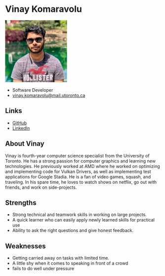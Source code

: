 # Vinay Komaravolu

![Vinay Komaravolu Profile](./vinay_komaravolu.jpg)

- Software Developer
- vinay.komaravolu@mail.utoronto.ca

## Links

- [GitHub](https://github.com/vinaykomaravolu)
- [LinkedIn](https://www.linkedin.com/in/vinay-komaravolu/)

## About Vinay

Vinay is fourth-year computer science specialist from the University of Toronto. He has a strong passion for computer graphics and learning new technologies. He previously worked at AMD where he worked on optimizing and implementing code for Vulkan Drivers, as well as implementing test applications for Google Stadia. He is a fan of video games, squash, and traveling. In his spare time, he loves to watch shows on netflix, go out with friends, and work on side-projects.

## Strengths

- Strong technical and teamwork skills in working on large projects.
- A quick learner who can easily apply newly learned skills for practical use
- Ability to ask the right questions and give honest feedback.

## Weaknesses

- Getting carried away on tasks with limited time.
- A little shy when it comes to speaking in front of a crowd
- fails to do well under pressure 

